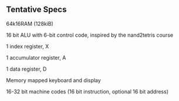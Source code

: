 ## Tentative Specs

64k16RAM (128kiB)

16 bit ALU with 6-bit control code, inspired by the nand2tetris course

1 index register, X

1 accumulator register, A

1 data register, D

Memory mapped keyboard and display

16-32 bit machine codes (16 bit instruction, optional 16 bit address)
